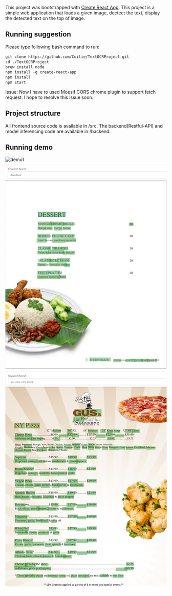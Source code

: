 This project was bootstrapped with [Create React App](https://github.com/facebook/create-react-app).
This project is a simple web application that loads a given image, dectect the text, display the detected text on the top of image.

## Running suggestion
Please type following bash command to run:
```
git clone https://github.com/Cuilie/TextOCRProject.git
cd ./TextOCRProject
brew install node
npm install -g create-react-app
npm install
npm start
```

Issue: Now I have to used Moesif CORS chrome plugin to support fetch request. I hope to resolve this issue soon.

## Project structure
All frontend source code is available in /src.
The backend(Restful-API) and model inferencing code are available in /backend.

## Running demo
![demo1](./image/Demo1.png)
![demo2](./image/Demo2.png)
![demo3](./image/Demo3.png)
